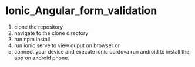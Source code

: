 # Ionic_Angular_form_validation
1. clone the repository
2. navigate to the clone directory
3. run npm install
4. run ionic serve to view ouput on browser or
5. connect your device and execute ionic cordova run android to install the app on android phone.
